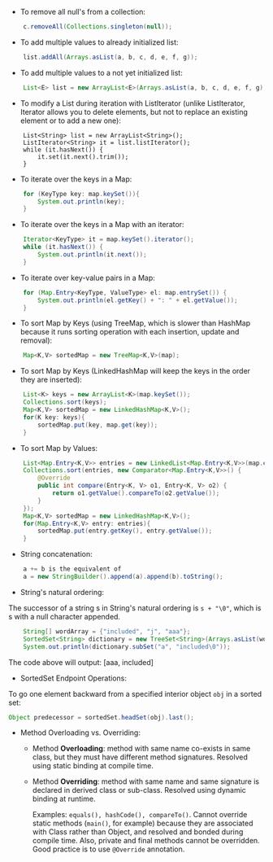 - To remove all null's from a collection:

```java
 	c.removeAll(Collections.singleton(null));
```

- To add multiple values to already initialized list:

```java
 	list.addAll(Arrays.asList(a, b, c, d, e, f, g));
```

- To add multiple values to a not yet initialized list:

```java 	
	List<E> list = new ArrayList<E>(Arrays.asList(a, b, c, d, e, f, g));
```

- To modify a List during iteration with ListIterator (unlike ListIterator, Iterator allows you to delete elements, but not to replace an existing element or to add a new one):

```
	List<String> list = new ArrayList<String>();
	ListIterator<String> it = list.listIterator();
	while (it.hasNext()) {
		it.set(it.next().trim());
	}
```

- To iterate over the keys in a Map:

```java
	for (KeyType key: map.keySet()){
		System.out.println(key);
	}
```

- To iterate over the keys in a Map with an iterator:

```java
	Iterator<KeyType> it = map.keySet().iterator();
	while (it.hasNext()) {
		System.out.println(it.next());
	}
```

- To iterate over key-value pairs in a Map:

```java
	for (Map.Entry<KeyType, ValueType> el: map.entrySet()) {
		System.out.println(el.getKey() + ": " + el.getValue());
	}
```

- To sort Map by Keys (using TreeMap, which is slower than HashMap because it runs sorting operation with each insertion, update and removal):

```java
	Map<K,V> sortedMap = new TreeMap<K,V>(map);
```

- To sort Map by Keys (LinkedHashMap will keep the keys in the order they are inserted):

```java
	List<K> keys = new ArrayList<K>(map.keySet());
	Collections.sort(keys);
	Map<K,V> sortedMap = new LinkedHashMap<K,V>();
	for(K key: keys){
		sortedMap.put(key, map.get(key));
	}
```

- To sort Map by Values:

```java
	List<Map.Entry<K,V>> entries = new LinkedList<Map.Entry<K,V>>(map.entrySet());
	Collections.sort(entries, new Comparator<Map.Entry<K,V>>() {
		@Override
		public int compare(Entry<K, V> o1, Entry<K, V> o2) {
			return o1.getValue().compareTo(o2.getValue());
		}
	});
	Map<K,V> sortedMap = new LinkedHashMap<K,V>();
	for(Map.Entry<K,V> entry: entries){
		sortedMap.put(entry.getKey(), entry.getValue());
	}
```

- String concatenation:

```java
	a += b is the equivalent of
	a = new StringBuilder().append(a).append(b).toString();
```

- String's natural ordering:

The successor of a string s in String's natural ordering is `s + "\0"`, which is s with a null character appended.

```java
	String[] wordArray = {"included", "j", "aaa"};
	SortedSet<String> dictionary = new TreeSet<String>(Arrays.asList(wordArray));
	System.out.println(dictionary.subSet("a", "included\0"));
```
The code above will output: [aaa, included]  

- SortedSet Endpoint Operations:

To go one element backward from a specified interior object `obj` in a sorted set:

```java
Object predecessor = sortedSet.headSet(obj).last();
```

- Method Overloading vs. Overriding:
	- Method **Overloading**: method with same name co-exists in same class, but they must have different method signatures. Resolved using static binding at compile time.
	
	- Method **Overriding**: method with same name and same signature is declared in derived class or sub-class. Resolved using dynamic binding at runtime. 
	
		Examples: `equals(), hashCode(), compareTo()`. 
		Cannot override static methods (`main()`, for example) because they are associated with Class rather than Object, and resolved and bonded during compile time. Also, private and final methods cannot be overridden. Good practice is to use `@Override` annotation.




 	